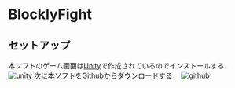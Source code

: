 # BlocklyFight
## セットアップ
本ソフトのゲーム画面は[Unity](https://unity.com/ja/download)で作成されているのでインストールする．
![unity](https://user-images.githubusercontent.com/72331009/219323222-1eca3743-a4ef-4b84-a3b1-b74aef85cc84.png)
次に[本ソフト](https://github.com/e1b19040/BlocklyFight)をGithubからダウンロードする．
![github](https://user-images.githubusercontent.com/72331009/219325705-5c9b3f79-ee06-4bb1-9b18-ef3bc81f30d2.png)
